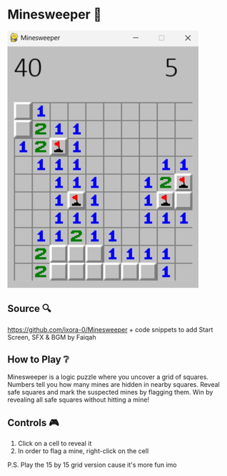 # Minesweeper 🚩

![game_screenshot](https://github.com/phiredz/minesweeper_pw/blob/main/minesweeper_screenshot.png)

## Source 🔍
https://github.com/ixora-0/Minesweeper + code snippets to add Start Screen, SFX & BGM by Faiqah

## How to Play ❔
Minesweeper is a logic puzzle where you uncover a grid of squares. Numbers tell you how many mines are hidden in nearby squares. Reveal safe squares and mark the suspected mines by flagging them. Win by revealing all safe squares without hitting a mine!

## Controls 🎮
1. Click on a cell to reveal it
2. In order to flag a mine, right-click on the cell

P.S. Play the 15 by 15 grid version cause it's more fun imo
